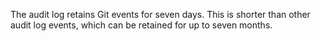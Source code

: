 The audit log retains Git events for seven days. This is shorter than other audit log events, which can be retained for up to seven months.
